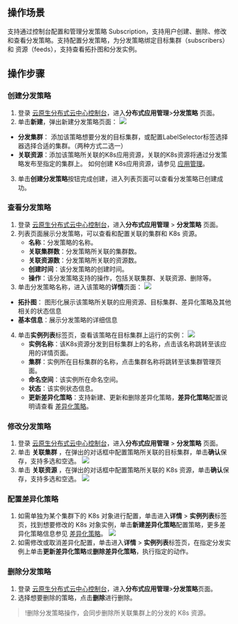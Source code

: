 ## 操作场景

支持通过控制台配置和管理分发策略 Subscription，支持用户创建、删除、修改和查看分发策略。支持配置分发策略，为分发策略绑定目标集群（subscribers）和 资源（feeds），支持查看拓扑图和分发实例。

## 操作步骤

### 创建分发策略
 1. 登录 [云原生分布式云中心控制台](https://console.cloud.tencent.com/tdcc)，进入**分布式应用管理**>**分发策略** 页面。
 2. 单击**新建**，弹出新建分发策略页面：
 ![](https://qcloudimg.tencent-cloud.cn/raw/3d9fc88c75ef7b32f84b366b64dfdfa4.png)
 - **分发集群**： 添加该策略想要分发的目标集群，或配置LabelSelector标签选择器选择合适的集群。（两种方式二选一）
 - **关联资源**：添加该策略所关联的K8s应用资源，关联的K8s资源将通过分发策略发布至指定的集群上。 如何创建 K8s应用资源，请参见 [应用管理](https://intl.cloud.tencent.com/document/product/1144/45546)。
 3. 单击**创建分发策略**按钮完成创建，进入列表页面可以查看分发策略已创建成功。


### 查看分发策略

1. 登录 [云原生分布式云中心控制台](https://console.cloud.tencent.com/tdcc)，进入**分布式应用管理** > **分发策略** 页面。
2. 列表页面展示分发策略，可以查看和配置关联的集群和 K8s 资源。
	 - **名称**：分发策略的名称。
	 - **关联集群数**：分发策略所关联的集群数。
	 - **关联资源数**：分发策略所关联的资源数。
	 - **创建时间**：该分发策略的创建时间。
	 - **操作**：该分发策略支持的操作，包括关联集群、关联资源、删除等。
3. 单击分发策略名称，进入该策略的**详情**页面：
 ![](https://qcloudimg.tencent-cloud.cn/raw/1e205348e5e206e4a4139cf9b90a2f85.png)
 - **拓扑图**： 图形化展示该策略所关联的应用资源、目标集群、差异化策略及其他相关的状态信息
 - **基本信息**：展示分发策略的详细信息
4. 单击**实例列表**标签页，查看该策略在目标集群上运行的实例：
 ![](https://qcloudimg.tencent-cloud.cn/raw/2b86d638249c6809adaa22b3ea2dbc59.png)
	 - **实例名称**：该K8s资源分发到目标集群上的名称，点击该名称跳转至该应用的详情页面。
	 - **集群**：实例所在目标集群的名称，点击集群名称将跳转至该集群管理页面。
	 - **命名空间**：该实例所在命名空间。
	 - **状态**：该实例状态信息。
	 - **更新差异化策略**：支持新建、更新和删除差异化策略，**差异化策略**配置说明请查看 [差异化策略](https://intl.cloud.tencent.com/document/product/1144/45548)。

### 修改分发策略

1. 登录 [云原生分布式云中心控制台](https://console.cloud.tencent.com/tdcc)，进入**分布式应用管理** > **分发策略** 页面。
2. 单击 **关联集群** ，在弹出的对话框中配置策略所关联的目标集群，单击**确认**保存，支持多选和空选。
![](https://qcloudimg.tencent-cloud.cn/raw/91c6c69d66a3967c6e1391a1f279de9b.png)
3. 单击 **关联资源** ，在弹出的对话框中配置策略所关联的 K8s 资源，单击**确认**保存，支持多选和空选。
![](https://qcloudimg.tencent-cloud.cn/raw/a5c5aa0332eaaec2230953ed3a30e6cb.png)

### 配置差异化策略

1. 如需单独为某个集群下的 K8s 对象进行配置，单击进入**详情** > **实例列表**标签页，找到想要修改的 K8s 对象实例，单击**新建差异化策略**配置策略，更多差异化策略信息参见 [差异化策略](https://intl.cloud.tencent.com/document/product/1144/45548)。
 ![](https://qcloudimg.tencent-cloud.cn/raw/fd9c19c18e565e1a31142e2fa0156cf0.png)
2. 如需修改或取消差异化配置，单击进入**详情** > **实例列表**标签页，在指定分发实例上单击**更新差异化策略**或**删除差异化策略**，执行指定的动作。

### 删除分发策略

1. 登录 [云原生分布式云中心控制台](https://console.cloud.tencent.com/tdcc)，进入**分布式应用管理**>**分发策略**页面。
2. 选择想要删除的策略，点击**删除**进行删除。
>!删除分发策略操作，会同步删除所关联集群上的分发的 K8s 资源。
